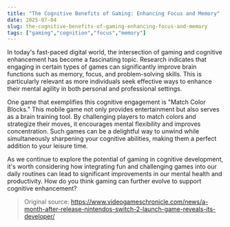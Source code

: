 ```yaml
---
title: "The Cognitive Benefits of Gaming: Enhancing Focus and Memory"
date: 2025-07-04
slug: the-cognitive-benefits-of-gaming-enhancing-focus-and-memory
tags: ["gaming","cognition","focus","memory"]
---
```


In today's fast-paced digital world, the intersection of gaming and cognitive enhancement has become a fascinating topic. Research indicates that engaging in certain types of games can significantly improve brain functions such as memory, focus, and problem-solving skills. This is particularly relevant as more individuals seek effective ways to enhance their mental agility in both personal and professional settings.

One game that exemplifies this cognitive engagement is "Match Color Blocks." This mobile game not only provides entertainment but also serves as a brain training tool. By challenging players to match colors and strategize their moves, it encourages mental flexibility and improves concentration. Such games can be a delightful way to unwind while simultaneously sharpening your cognitive abilities, making them a perfect addition to your leisure time.

As we continue to explore the potential of gaming in cognitive development, it's worth considering how integrating fun and challenging games into our daily routines can lead to significant improvements in our mental health and productivity. How do you think gaming can further evolve to support cognitive enhancement?
> Original source: https://www.videogameschronicle.com/news/a-month-after-release-nintendos-switch-2-launch-game-reveals-its-developer/